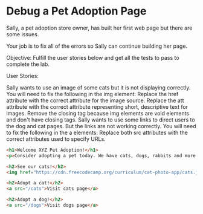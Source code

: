 # Debug a Pet Adoption Page

Sally, a pet adoption store owner, has built her first web page but there are some issues.

Your job is to fix all of the errors so Sally can continue building her page.

Objective: Fulfill the user stories below and get all the tests to pass to complete the lab.

User Stories:

Sally wants to use an image of some cats but it is not displaying correctly. You will need to fix the following in the img element:
Replace the href attribute with the correct attribute for the image source.
Replace the att attribute with the correct attribute representing short, descriptive text for images.
Remove the </img> closing tag because img elements are void elements and don't have closing tags.
Sally wants to use some links to direct users to the dog and cat pages. But the links are not working correctly. You will need to fix the following in the a elements:
Replace both src attributes with the correct attributes used to specify URLs.

```html
<h1>Welcome XYZ Pet Adoption!</h1>
<p>Consider adopting a pet today. We have cats, dogs, rabbits and more.</p>

<h2>See our cats!</h2>
<img href="https://cdn.freecodecamp.org/curriculum/cat-photo-app/cats.jpg" att="Two tabby kittens sleeping together on a couch."></img>

<h2>Adopt a cat!</h2>
<a src="/cats">Visit cats page</a>

<h2>Adopt a dog!</h2>
<a src="/dogs">Visit dogs page</a>
```

